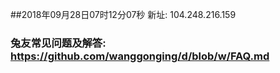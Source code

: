 ##2018年09月28日07时12分07秒 新址: 104.248.216.159
### 兔友常见问题及解答: https://github.com/wanggonging/d/blob/w/FAQ.md
